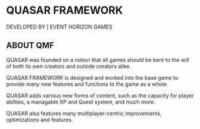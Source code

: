 # QUASAR FRAMEWORK

DEVELOPED BY | EVENT HORIZON GAMES

## ABOUT QMF

QUASAR was founded on a notion that all games should be bent to the will of both its own creators and outside creators alike.

QUASAR FRAMEWORK is designed and worked into the base game to provide many new features and functions to the game as a whole.

QUASAR adds various new forms of content, such as the capacity for player abilties, a managable XP and Quest system, and much more. 

QUASAR also features many multiplayer-centric improvements, optimizations and features.
